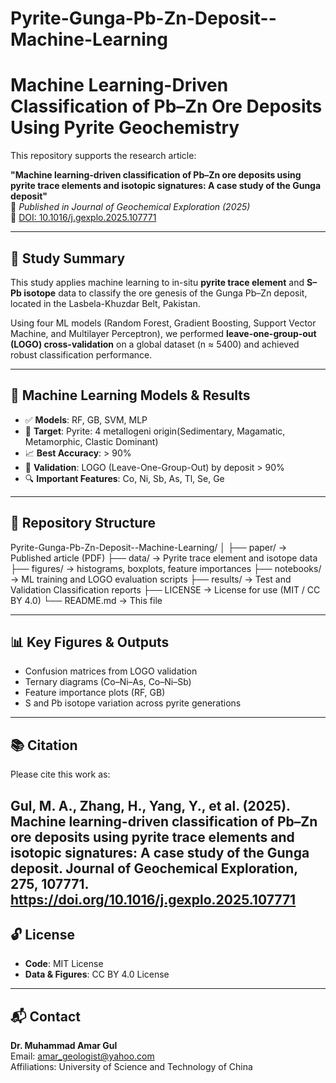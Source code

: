 # Pyrite-Gunga-Pb-Zn-Deposit--Machine-Learning
# Machine Learning-Driven Classification of Pb–Zn Ore Deposits Using Pyrite Geochemistry

This repository supports the research article:

**"Machine learning-driven classification of Pb–Zn ore deposits using pyrite trace elements and isotopic signatures: A case study of the Gunga deposit"**  
📝 *Published in Journal of Geochemical Exploration (2025)*  
🔗 [DOI: 10.1016/j.gexplo.2025.107771](https://doi.org/10.1016/j.gexplo.2025.107771)

---

## 📌 Study Summary

This study applies machine learning to in-situ **pyrite trace element** and **S–Pb isotope** data to classify the ore genesis of the Gunga Pb–Zn deposit, located in the Lasbela-Khuzdar Belt, Pakistan. 

Using four ML models (Random Forest, Gradient Boosting, Support Vector Machine, and Multilayer Perceptron), we performed **leave-one-group-out (LOGO) cross-validation** on a global dataset (n ≈ 5400) and achieved robust classification performance.

---

## 🧠 Machine Learning Models & Results

- ✅ **Models**: RF, GB, SVM, MLP  
- 🎯 **Target**: Pyrite: 4 metallogeni origin(Sedimentary, Magamatic, Metamorphic, Clastic Dominant)  
- 📈 **Best Accuracy**: > 90%   
- 🧪 **Validation**: LOGO (Leave-One-Group-Out) by deposit  > 90% 
- 🔍 **Important Features**: Co, Ni, Sb, As, Tl, Se, Ge  

---

## 📁 Repository Structure

Pyrite-Gunga-Pb-Zn-Deposit--Machine-Learning/
│
├── paper/ → Published article (PDF)
├── data/ → Pyrite trace element and isotope data
├── figures/ → histograms, boxplots, feature importances
├── notebooks/ → ML training and LOGO evaluation scripts
├── results/ → Test and Validation Classification reports
├── LICENSE → License for use (MIT / CC BY 4.0)
└── README.md → This file

---

## 📊 Key Figures & Outputs

- Confusion matrices from LOGO validation  
- Ternary diagrams (Co–Ni–As, Co–Ni–Sb)  
- Feature importance plots (RF, GB)  
- S and Pb isotope variation across pyrite generations  

---

## 📚 Citation

Please cite this work as:

Gul, M. A., Zhang, H., Yang, Y., et al. (2025).
Machine learning-driven classification of Pb–Zn ore deposits using pyrite trace elements and isotopic signatures: A case study of the Gunga deposit.
Journal of Geochemical Exploration, 275, 107771.
https://doi.org/10.1016/j.gexplo.2025.107771 
---

## 🔓 License

- **Code**: MIT License  
- **Data & Figures**: CC BY 4.0 License  

---

## 📬 Contact

**Dr. Muhammad Amar Gul**  
Email: amar_geologist@yahoo.com  
Affiliations: University of Science and Technology of China 
